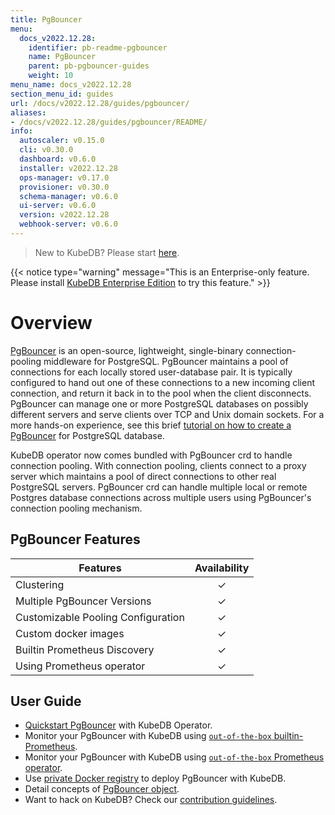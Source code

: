 ```yaml
---
title: PgBouncer
menu:
  docs_v2022.12.28:
    identifier: pb-readme-pgbouncer
    name: PgBouncer
    parent: pb-pgbouncer-guides
    weight: 10
menu_name: docs_v2022.12.28
section_menu_id: guides
url: /docs/v2022.12.28/guides/pgbouncer/
aliases:
- /docs/v2022.12.28/guides/pgbouncer/README/
info:
  autoscaler: v0.15.0
  cli: v0.30.0
  dashboard: v0.6.0
  installer: v2022.12.28
  ops-manager: v0.17.0
  provisioner: v0.30.0
  schema-manager: v0.6.0
  ui-server: v0.6.0
  version: v2022.12.28
  webhook-server: v0.6.0
---
```


> New to KubeDB? Please start [here](/docs/v2022.12.28/README).

{{< notice type="warning" message="This is an Enterprise-only feature. Please install [KubeDB Enterprise Edition](/docs/v2022.12.28/setup/install/enterprise) to try this feature." >}}

# Overview

[PgBouncer](https://pgbouncer.github.io/) is an open-source, lightweight, single-binary connection-pooling middleware for PostgreSQL. PgBouncer maintains a pool of connections for each locally stored user-database pair. It is typically configured to hand out one of these connections to a new incoming client connection, and return it back in to the pool when the client disconnects. PgBouncer can manage one or more PostgreSQL databases on possibly different servers and serve clients over TCP and Unix domain sockets. For a more hands-on experience, see this brief [tutorial on how to create a PgBouncer](https://pgdash.io/blog/pgbouncer-connection-pool.html) for PostgreSQL database.

KubeDB operator now comes bundled with PgBouncer crd to handle connection pooling. With connection pooling, clients connect to a proxy server which maintains a pool of direct connections to other real PostgreSQL servers. PgBouncer crd can handle multiple local or remote Postgres database connections across multiple users using PgBouncer's connection pooling mechanism.

## PgBouncer Features

| Features                           | Availability |
|------------------------------------| :----------: |
| Clustering                         |   &#10003;   |
| Multiple PgBouncer Versions        |   &#10003;   |
| Customizable Pooling Configuration |   &#10003;   |
| Custom docker images               |   &#10003;   |
| Builtin Prometheus Discovery       |   &#10003;   |
| Using Prometheus operator          |   &#10003;   |

## User Guide

- [Quickstart PgBouncer](/docs/v2022.12.28/guides/pgbouncer/quickstart/quickstart) with KubeDB Operator.
- Monitor your PgBouncer with KubeDB using [`out-of-the-box` builtin-Prometheus](/docs/v2022.12.28/guides/pgbouncer/monitoring/using-builtin-prometheus).
- Monitor your PgBouncer with KubeDB using [`out-of-the-box` Prometheus operator](/docs/v2022.12.28/guides/pgbouncer/monitoring/using-prometheus-operator).
- Use [private Docker registry](/docs/v2022.12.28/guides/pgbouncer/private-registry/using-private-registry) to deploy PgBouncer with KubeDB.
- Detail concepts of [PgBouncer object](/docs/v2022.12.28/guides/pgbouncer/concepts/pgbouncer).
- Want to hack on KubeDB? Check our [contribution guidelines](/docs/v2022.12.28/CONTRIBUTING).
